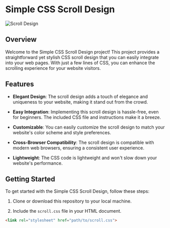 # Simple CSS Scroll Design

![Scroll Design]([scroll_design.png](https://onaircode.com/wp-content/uploads/2019/09/css-scrollbar.jpg))

## Overview

Welcome to the Simple CSS Scroll Design project! This project provides a straightforward yet stylish CSS scroll design that you can easily integrate into your web pages. With just a few lines of CSS, you can enhance the scrolling experience for your website visitors.

## Features

- **Elegant Design**: The scroll design adds a touch of elegance and uniqueness to your website, making it stand out from the crowd.

- **Easy Integration**: Implementing this scroll design is hassle-free, even for beginners. The included CSS file and instructions make it a breeze.

- **Customizable**: You can easily customize the scroll design to match your website's color scheme and style preferences.

- **Cross-Browser Compatibility**: The scroll design is compatible with modern web browsers, ensuring a consistent user experience.

- **Lightweight**: The CSS code is lightweight and won't slow down your website's performance.

## Getting Started

To get started with the Simple CSS Scroll Design, follow these steps:

1. Clone or download this repository to your local machine.

2. Include the `scroll.css` file in your HTML document.

```html
<link rel="stylesheet" href="path/to/scroll.css">
